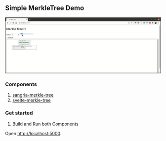 
## Simple MerkleTree Demo

![scr-1](doc/scr-1.gif)

### Components

1. [sangria-merkle-tree](sangria-merkle-tree/)
2. [svelte-merkle-tree](svelte-merkle-tree/)

### Get started

1. Build and Run both Components

Open [http://localhost:5000](http://localhost:5000). 